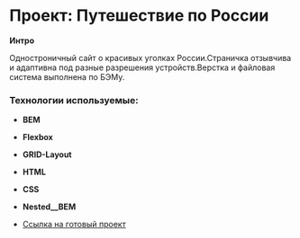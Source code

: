 # Проект: Путешествие по России

**Интро**

Одностроничный сайт о красивых уголках России.Страничка отзывчива и адаптивна под разные разрешения устройств.Верстка и файловая система выполнена по БЭМу.

### Технологии используемые:

* **BEM**
* **Flexbox**
* **GRID-Layout**
* **HTML**
* **CSS**
* **Nested__BEM**


* [Ссылка на готовый проект](https://b9l4ecjlab.github.io/russian-travel/)


